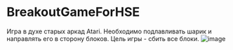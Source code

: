 # BreakoutGameForHSE
Игра в духе старых аркад Atari. Необходимо подлавливать шарик и направлять его в сторону блоков. Цель игры - сбить все блоки.
![image](https://user-images.githubusercontent.com/90404785/173197730-59343827-7372-4ed5-92a7-33f434eb69ae.png)
